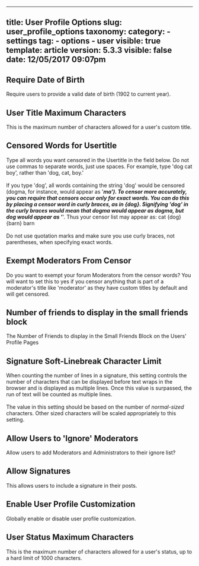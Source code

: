 
---
title: User Profile Options
slug: user_profile_options
taxonomy:
    category:
        - settings
    tag:
        - options
        - user
visible: true
template: article
version: 5.3.3
visible: false
date: 12/05/2017 09:07pm
---

## Require Date of Birth
Require users to provide a valid date of birth (1902 to current year).

## User Title Maximum Characters
This is the maximum number of characters allowed for a user's custom title.

## Censored Words for Usertitle
Type all words you want censored in the Usertitle in the field below. Do not use commas to separate words, just use spaces. For example, type 'dog cat boy', rather than 'dog, cat, boy.'<br />
<br />
If you type 'dog', all words containing the string 'dog' would be censored (dogma, for instance, would appear as '***ma'). To censor more accurately, you can require that censors occur only for exact words. You can do this by placing a censor word in curly braces, as in {dog}. Signifying 'dog' in the curly braces would mean that dogma would appear as dogma, but dog would appear as '***'. Thus your censor list may appear as: cat {dog} {barn} barn<br />
<br />
Do not use quotation marks and make sure you use curly braces, not parentheses, when specifying exact words.

## Exempt Moderators From Censor
Do you want to exempt your forum Moderators from the censor words? You will want to set this to yes if you censor anything that is part of a moderator's title like 'moderator' as they have custom titles by default and will get censored.

## Number of friends to display in the small friends block
The Number of Friends to display in the Small Friends Block on the Users' Profile Pages

## Signature Soft-Linebreak Character Limit
When counting the number of lines in a signature, this setting controls the number of characters that can be displayed before text wraps in the browser and is displayed as multiple lines. Once this value is surpassed, the run of text will be counted as multiple lines.<br />
<br />
The value in this setting should be based on the number of <em>normal-sized</em> characters. Other sized characters will be scaled appropriately to this setting.

## Allow Users to  'Ignore' Moderators
Allow users to add Moderators and Administrators to their ignore list?

## Allow Signatures
This allows users to include a signature in their posts.

## Enable User Profile Customization
Globally enable or disable user profile customization.

## User Status Maximum Characters
This is the maximum number of characters allowed for a user's status, up to a hard limit of 1000 characters.



